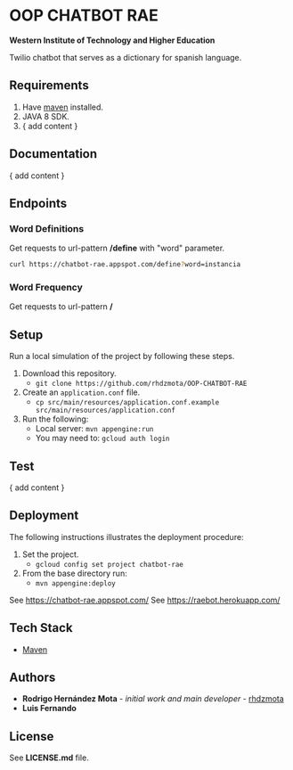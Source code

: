 # OOP CHATBOT RAE
**Western Institute of Technology and Higher Education**


Twilio chatbot that serves as a dictionary for spanish language.


## Requirements

1. Have [maven](https://maven.apache.org/download.cgi) installed.
2. JAVA 8 SDK.
3. { add content }

## Documentation

{ add content }

## Endpoints

### Word Definitions

Get requests to url-pattern **/define** with "word" parameter.

```bash
curl https://chatbot-rae.appspot.com/define?word=instancia
```
### Word Frequency

Get requests to url-pattern **/**

## Setup

Run a local simulation of the project by following these steps. 
  
1. Download this repository.
    * `git clone https://github.com/rhdzmota/OOP-CHATBOT-RAE`
2. Create an `application.conf` file.
    * `cp src/main/resources/application.conf.example src/main/resources/application.conf`
3. Run the following:
    * Local server: `mvn appengine:run`
    * You may need to: `gcloud auth login`

## Test

{ add content }
    
## Deployment
The following instructions illustrates the deployment procedure:

1. Set the project.
    * `gcloud config set project chatbot-rae`
2. From the base directory run:
    * `mvn appengine:deploy`
    
See https://chatbot-rae.appspot.com/
See https://raebot.herokuapp.com/
## Tech Stack

* [Maven](https://maven.apache.org)

## Authors

* **Rodrigo Hernández Mota** - _initial work and main developer_ - [rhdzmota](https://github.com/rhdzmota)
* **Luis Fernando**

## License

See **LICENSE.md** file.
